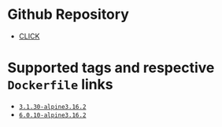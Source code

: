 # Github Repository

- [CLICK](https://github.com/igorferreir4/docker/tree/main/imagens)

# Supported tags and respective `Dockerfile` links

- [`3.1.30-alpine3.16.2`](https://github.com/igorferreir4/docker/blob/main/imagens/aspnet/Dockerfile.v3.1)
- [`6.0.10-alpine3.16.2`](https://github.com/igorferreir4/docker/blob/main/imagens/aspnet/Dockerfile)